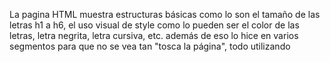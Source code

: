 
La pagina HTML muestra estructuras básicas como lo son el tamaño de las letras h1 a h6, el uso visual de style como lo pueden ser el color de las letras, letra negrita, letra cursiva, etc.
además de eso lo hice en varios segmentos para que no se vea tan "tosca la página", todo utilizando <Style> los archivos html incluyentes son: -index -multimedia -tablas -formulario Funcionamiento:

Es muy sencillo de hacer funcionar, simplemente descargue la carpeta "TP1 Front end HTML" y ejecute el archivo

"index.html" , yo lo probé en Microsoft Edge y Opera GX funcionaban perfectamente. Las imagenes estan cargadas de forma local por lo cuál no debería haber problema al descargar todo en la misma carpeta y ejecutar el archivo index.html
